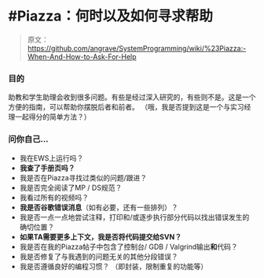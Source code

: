 # #Piazza：何时以及如何寻求帮助

> 原文：<https://github.com/angrave/SystemProgramming/wiki/%23Piazza:-When-And-How-to-Ask-For-Help>

### 目的

助教和学生助理会收到很多问题。有些是经过深入研究的，有些则不是。这是一个方便的指南，可以帮助你摆脱后者和前者。 （哦，我是否提到这是一个与实习经理一起得分的简单方法？）

### 问你自己...

*   我在EWS上运行吗？
*   **我查了手册页吗？**
*   我是否在Piazza寻找过类似的问题/跟进？
*   我是否完全阅读了MP / DS规范？
*   我看过所有的视频吗？
*   **我是否谷歌错误消息**（如有必要，还有一些排列）？
*   我是否一点一点地尝试注释，打印和/或逐步执行部分代码以找出错误发生的确切位置？
*   **如果TA需要更多上下文，我是否将代码提交给SVN？**
*   我是否在我的Piazza帖子中包含了控制台/ GDB / Valgrind输出**和**代码？
*   我是否修复了与我遇到的问题无关的其他分段错误？
*   我是否遵循良好的编程习惯？ （即封装，限制重复的功能等）